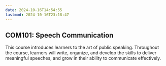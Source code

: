 ```yaml
---
date: 2024-10-16T14:54:55
lastmod: 2024-10-16T23:18:47
---
```

## COM101: Speech Communication

This course introduces learners to the art of public speaking. Throughout the course, learners will write, organize, and develop the skills to deliver meaningful speeches, and grow in their ability to communicate effectively.
